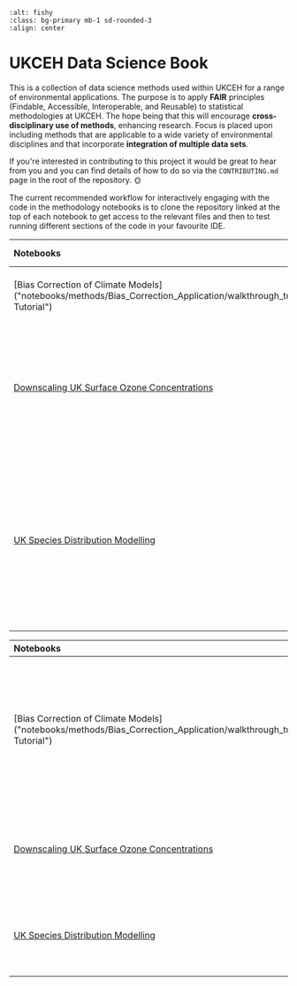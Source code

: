 <!-- ![EDS Abstract Image](EDS_Abstract.jpg) -->

```{image} EDS_Abstract.jpg 
:alt: fishy
:class: bg-primary mb-1 sd-rounded-3
:align: center
```


# UKCEH Data Science Book

This is a collection of data science methods used within UKCEH for a range of environmental applications. The purpose is to apply **FAIR** principles (Findable, Accessible, Interoperable, and Reusable) to statistical methodologies at UKCEH. The hope being that this will encourage **cross-disciplinary use of methods**, enhancing research. Focus is placed upon including methods that are applicable to a wide variety of environmental disciplines and that incorporate **integration of multiple data sets**. 

If you're interested in contributing to this project it would be great to hear from you and you can find details of how to do so via the `CONTRIBUTING.md` page in the root of the repository. 🌞

The current recommended workflow for interactively engaging with the code in the methodology notebooks is to clone the repository linked at the top of each notebook to get access to the relevant files and then to test running different sections of the code in your favourite IDE.  

| Notebooks | Key Statistical Concepts | Key Datasets |
| :--- | --- | ---: |
| [Bias Correction of Climate Models]("notebooks/methods/Bias_Correction_Application/walkthrough_tutorial/Walkthrough Tutorial") | Gaussian Processes, Bayesian Hierarchical Modelling | Climate Model Output, In-situ Weather Station Measurements 
| [Downscaling UK Surface Ozone Concentrations](../notebooks/methods/gradient_boosted_trees) | Machine Learning, Gradient Boosted Trees | EMEP4UK Atmospheric Chemistry Transport Model Output, WRF Weather Forecast Model Output, In-situ Ozone Monitoring Network Data
| [UK Species Distribution Modelling](../notebooks/methods/stochastic_partial_diff_equations) | Stochastic Partial Differential Equations, Integrated Nested Laplace Approximations | UK Butterfly Monitoring Scheme (UKBMS), British Trust for Ornithology (BTO), Environment Agency (EA), Citizen Science Anglers' Riverfly Monitoring Initiative

| Notebooks | Generalisability |
| :--- | ---: |
| [Bias Correction of Climate Models]("notebooks/methods/Bias_Correction_Application/walkthrough_tutorial/Walkthrough Tutorial") | Combining good-coverage biased datasets with poor-coverage unbiased datasets. Modelling uncertainty when interpolating spatial and/or temporal data. 
| [Downscaling UK Surface Ozone Concentrations](../notebooks/methods/gradient_boosted_trees) | Using observations and high-resolution predictors to downscale area averaged datasets.
| [UK Species Distribution Modelling](../notebooks/methods/stochastic_partial_diff_equations) | Combining spatio-temporal datasets  from different observational campaigns.
